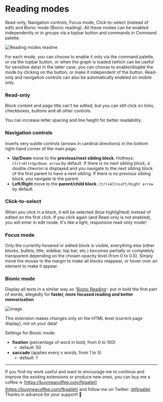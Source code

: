 # Reading modes

Read-only, Navigation controls, Focus mode, Click-to-select (instead of edit) and Bionic mode (Bionic reading). All these modes can be enabled independently or in groups via a topbar button and commands in Command palette.

![Reading modes readme](https://github.com/fbgallet/roam-extension-bionic-text/assets/74436347/d1bb6d4e-c534-4ffa-b224-daf1fda7c176)

For each mode, you can choose to enable it only via the command palette, or via the topbar button, or when the graph is loaded (which can be useful for sensitive data) In the latter case, you can choose to enable/disable the mode by clicking on the button, or make it independent of the button. Read-only and navigation controls can also be automatically enabled on mobile only.

### Read-only

Block content and page title can't be edited, but you can still click on links, checkboxes, buttons and all other controls.

You can increase letter spacing and line height for better readability.

### Navigation controls

Inserts very subtle controls (arrows in cardinal directions) in the bottom right-hand corner of the main page.

- **Up/Down** move to the **previous/next sibling block**. Hotheys: `Ctrl+Alt+Up/Down arrow` by default. If there is no next sibling block, a double chevron is displayed and you navigate to the next sibling block of the first parent to have a next sibling. If there is no previous sibling block, you navigate to the parent.
- **Left/Right** move to the **parent/child block**. `Ctrl+Alt+Left/Right arrow` by default.

### Click-to-select

When you click in a block, it will be selected (blue highlighted) instead of edited on the first click. If you click again (and Read-only is not enabled), you will enter in edit mode. It's like a light, responsive read-only mode!

### Focus mode

Only the currently hovered or edited block is visible, everything else (other blocks, bullets, title, sidebar, top bar, etc.) becomes partially or completely transparent depending on the chosen opacity level (from 0 to 0.5). Simply move the mouse to the margin to make all blocks reappear, or hover over an element to make it appear.

### Bionic mode
Display all texts in a similar way as '[Bionic Reading](https://bionic-reading.com)': put in bold the first part of words, allegedly for **faster, more focused reading and better memorization**

![image](https://github.com/fbgallet/roam-extension-bionic-text/assets/74436347/1c79a45a-99f3-4915-9b0b-c816aba5758c)


This extension makes changes only on the HTML level (current page display), not on your data!

Settings for Bionic mode:
  - **fixation** (percentage of word in bold, from 0 to 100)          
      - default: 50
  - **saccade** (applies every x words, from 1 to 5)          
      - default: 1

---------------
If you find my work useful and want to encourage me to continue and improve the existing extensions or produce new ones, you can buy me a coffee ☕ [https://buymeacoffee.com/fbgallet](https://buymeacoffee.com/fbgallet) and follow me on Twitter: [@fbgallet](https://twitter.com/fbgallet).
Thanks in advance for your support! 🙏
